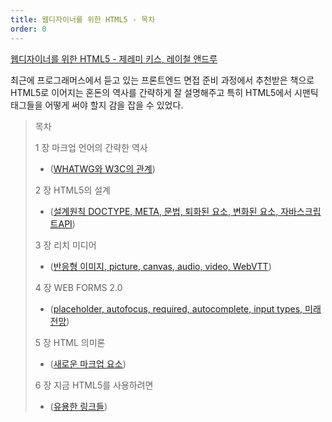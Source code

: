 ```yaml
---
title: 웹디자이너를 위한 HTML5 - 목차
order: 0
---
```


[웹디자이너를 위한 HTML5 - 제레미 키스, 레이철 앤드루 ](https://books.webactually.com/html5/)

최근에 프로그래머스에서 듣고 있는 프론트엔드 면접 준비 과정에서 
추천받은 책으로 
HTML5로 이어지는 혼돈의 역사를 간략하게 잘 설명해주고 
특히 HTML5에서 시맨틱 태그들을 어떻게 써야 할지 감을 잡을 수 있었다. 

> 목차 
>  
> 1 장 마크업 언어의 간략한 역사
> - ([WHATWG와 W3C의 관계](../2/))
>  
> 2 장 HTML5의 설계  
> - ([설계원칙 DOCTYPE, META, 문법, 퇴화된 요소, 변화된 요소, 자바스크립트API](../3/))   
>  
> 3 장 리치 미디어
> - ([반응형 이미지, picture, canvas, audio, video, WebVTT](../4/))   
>  
> 4 장 WEB FORMS 2.0
> - ([placeholder, autofocus, required, autocomplete, input types, 미래전망](../5/))
>  
> 5 장 HTML 의미론  
> - ([새로운 마크업 요소](../6/))
>  
> 6 장 지금 HTML5를 사용하려면  
> - ([유용한 링크들](../7/))